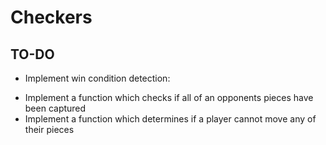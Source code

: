 # Checkers

## TO-DO

* Implement win condition detection:
 - Implement a function which checks if all of an opponents pieces have been captured
 - Implement a function which determines if a player cannot move any of their pieces